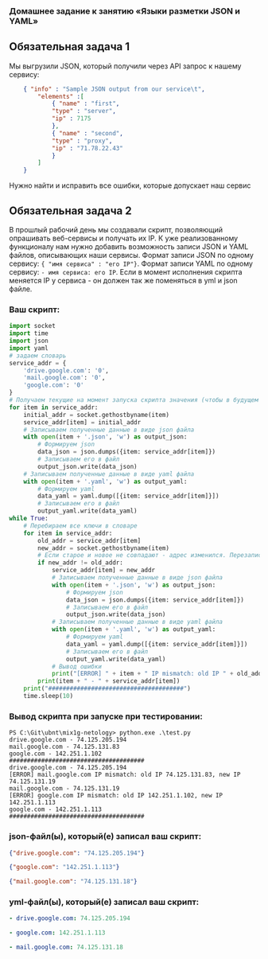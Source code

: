 ### Домашнее задание к занятию «Языки разметки JSON и YAML»  

## Обязательная задача 1

Мы выгрузили JSON, который получили через API запрос к нашему сервису:

```json
    { "info" : "Sample JSON output from our service\t",
        "elements" :[
            { "name" : "first",
            "type" : "server",
            "ip" : 7175
            },
            { "name" : "second",
            "type" : "proxy",
            "ip" : "71.78.22.43"
            }
        ]
    }
```

Нужно найти и исправить все ошибки, которые допускает наш сервис

## Обязательная задача 2

В прошлый рабочий день мы создавали скрипт, позволяющий опрашивать веб-сервисы и получать их IP. К уже реализованному функционалу нам нужно добавить возможность записи JSON и YAML файлов, описывающих наши сервисы. Формат записи JSON по одному сервису: `{ "имя сервиса" : "его IP"}`. Формат записи YAML по одному сервису: `- имя сервиса: его IP`. Если в момент исполнения скрипта меняется IP у сервиса - он должен так же поменяться в yml и json файле.

### Ваш скрипт:

```python
import socket
import time
import json
import yaml
# задаем словарь
service_addr = {
    'drive.google.com': '0',
    'mail.google.com': '0',
    'google.com': '0'
}
# Получаем текущие на момент запуска скрипта значения (чтобы в будущем не сравнивать с 0).
for item in service_addr:
    initial_addr = socket.gethostbyname(item)
    service_addr[item] = initial_addr
    # Записываем полученные данные в виде json файла
    with open(item + '.json', 'w') as output_json:
        # Формируем json
        data_json = json.dumps({item: service_addr[item]})
        # Записываем его в файл
        output_json.write(data_json)
    # Записываем полученные данные в виде yaml файла
    with open(item + '.yaml', 'w') as output_yaml:
        # Формируем yaml
        data_yaml = yaml.dump([{item: service_addr[item]}])
        # Записываем его в файл
        output_yaml.write(data_yaml)
while True:
    # Перебираем все ключи в словаре
    for item in service_addr:
        old_addr = service_addr[item]
        new_addr = socket.gethostbyname(item)
        # Если старое и новое не совпадают - адрес изменился. Перезаписываем значение в словаре и выводим ошибку
        if new_addr != old_addr:
            service_addr[item] = new_addr
            # Записываем полученные данные в виде json файла
            with open(item + '.json', 'w') as output_json:
                # Формируем json
                data_json = json.dumps({item: service_addr[item]})
                # Записываем его в файл
                output_json.write(data_json)
            # Записываем полученные данные в виде yaml файла
            with open(item + '.yaml', 'w') as output_yaml:
                # Формируем yaml
                data_yaml = yaml.dump([{item: service_addr[item]}])
                # Записываем его в файл
                output_yaml.write(data_yaml)
            # Вывод ошибки
            print("[ERROR] " + item + " IP mismatch: old IP " + old_addr + ", new IP " + new_addr)
        print(item + " - " + service_addr[item])
    print("######################################")
    time.sleep(10)
```

### Вывод скрипта при запуске при тестировании:

```
PS C:\Git\ubnt\mix1g-netology> python.exe .\test.py
drive.google.com - 74.125.205.194
mail.google.com - 74.125.131.83
google.com - 142.251.1.102
######################################
drive.google.com - 74.125.205.194
[ERROR] mail.google.com IP mismatch: old IP 74.125.131.83, new IP 74.125.131.19
mail.google.com - 74.125.131.19
[ERROR] google.com IP mismatch: old IP 142.251.1.102, new IP 142.251.1.113
google.com - 142.251.1.113
######################################
```

### json-файл(ы), который(е) записал ваш скрипт:

```json
{"drive.google.com": "74.125.205.194"}
```

```json
{"google.com": "142.251.1.113"}
```

```json
{"mail.google.com": "74.125.131.18"}
```

### yml-файл(ы), который(е) записал ваш скрипт:

```yaml
- drive.google.com: 74.125.205.194
```

```yaml
- google.com: 142.251.1.113
```

```yaml
- mail.google.com: 74.125.131.18
```
